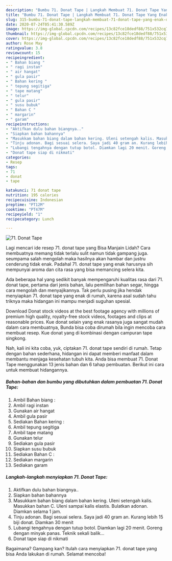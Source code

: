 ```yaml
---
description: "Bumbu 71. Donat Tape | Langkah Membuat 71. Donat Tape Yang Enak Dan Mudah"
title: "Bumbu 71. Donat Tape | Langkah Membuat 71. Donat Tape Yang Enak Dan Mudah"
slug: 315-bumbu-71-donat-tape-langkah-membuat-71-donat-tape-yang-enak-dan-mudah
date: 2020-07-24T05:41:30.589Z
image: https://img-global.cpcdn.com/recipes/13c82fce18dedf88/751x532cq70/71-donat-tape-foto-resep-utama.jpg
thumbnail: https://img-global.cpcdn.com/recipes/13c82fce18dedf88/751x532cq70/71-donat-tape-foto-resep-utama.jpg
cover: https://img-global.cpcdn.com/recipes/13c82fce18dedf88/751x532cq70/71-donat-tape-foto-resep-utama.jpg
author: Rose May
ratingvalue: 3.8
reviewcount: 15
recipeingredient:
- " Bahan biang "
- " ragi instan"
- " air hangat"
- " gula pasir"
- " Bahan kering "
- " tepung segitiga"
- " tape matang"
- " telur"
- " gula pasir"
- " susu bubuk"
- " Bahan C "
- " margarin"
- " garam"
recipeinstructions:
- "Aktifkan dulu bahan biangnya.."
- "Siapkan bahan bahannya"
- "Masukkam bahan biang dalam bahan kering. Uleni setengah kalis. Masukkan bahan C. Uleni sampai kalis elastis. Bulatkan adonan. Diamkan selama 1 jam."
- "Tinju adonan. Bagi sesuai selera. Saya jadi 40 gram an. Kurang lebih 15 biji donat. Diamkan 30 menit"
- "Lubangi tengahnya dengan tutup botol. Diamkan lagi 20 menit. Goreng dengan minyak panas. Teknik sekali balik..."
- "Donat tape siap di nikmati"
categories:
- Resep
tags:
- 71
- donat
- tape

katakunci: 71 donat tape 
nutrition: 195 calories
recipecuisine: Indonesian
preptime: "PT12M"
cooktime: "PT47M"
recipeyield: "1"
recipecategory: Lunch

---
```



![71. Donat Tape](https://img-global.cpcdn.com/recipes/13c82fce18dedf88/751x532cq70/71-donat-tape-foto-resep-utama.jpg)

Lagi mencari ide resep 71. donat tape yang Bisa Manjain Lidah? Cara membuatnya memang tidak terlalu sulit namun tidak gampang juga. seumpama salah mengolah maka hasilnya akan hambar dan justru cenderung tidak enak. Padahal 71. donat tape yang enak harusnya sih mempunyai aroma dan cita rasa yang bisa memancing selera kita.

Ada beberapa hal yang sedikit banyak mempengaruhi kualitas rasa dari 71. donat tape, pertama dari jenis bahan, lalu pemilihan bahan segar, hingga cara mengolah dan menyajikannya. Tak perlu pusing jika hendak menyiapkan 71. donat tape yang enak di rumah, karena asal sudah tahu triknya maka hidangan ini mampu menjadi suguhan spesial.

Download Donat stock videos at the best footage agency with millions of premium high quality, royalty-free stock videos, footages and clips at reasonable prices. Kue donat selain yang enak rasanya juga sangat mudah dalam cara membuatnya, Bunda bisa coba dirumah bila ingin mencoba cara membuat resep. Kue donat yang di kombinasi dengan campuran tape singkong.


Nah, kali ini kita coba, yuk, ciptakan 71. donat tape sendiri di rumah. Tetap dengan bahan sederhana, hidangan ini dapat memberi manfaat dalam membantu menjaga kesehatan tubuh kita. Anda bisa membuat 71. Donat Tape menggunakan 13 jenis bahan dan 6 tahap pembuatan. Berikut ini cara untuk membuat hidangannya.

<!--inarticleads1-->

##### Bahan-bahan dan bumbu yang dibutuhkan dalam pembuatan 71. Donat Tape:

1. Ambil  Bahan biang :
1. Ambil  ragi instan
1. Gunakan  air hangat
1. Ambil  gula pasir
1. Sediakan  Bahan kering :
1. Ambil  tepung segitiga
1. Ambil  tape matang
1. Gunakan  telur
1. Sediakan  gula pasir
1. Siapkan  susu bubuk
1. Sediakan  Bahan C :
1. Sediakan  margarin
1. Sediakan  garam




<!--inarticleads2-->

##### Langkah-langkah menyiapkan 71. Donat Tape:

1. Aktifkan dulu bahan biangnya..
1. Siapkan bahan bahannya
1. Masukkam bahan biang dalam bahan kering. Uleni setengah kalis. Masukkan bahan C. Uleni sampai kalis elastis. Bulatkan adonan. Diamkan selama 1 jam.
1. Tinju adonan. Bagi sesuai selera. Saya jadi 40 gram an. Kurang lebih 15 biji donat. Diamkan 30 menit
1. Lubangi tengahnya dengan tutup botol. Diamkan lagi 20 menit. Goreng dengan minyak panas. Teknik sekali balik...
1. Donat tape siap di nikmati




Bagaimana? Gampang kan? Itulah cara menyiapkan 71. donat tape yang bisa Anda lakukan di rumah. Selamat mencoba!
